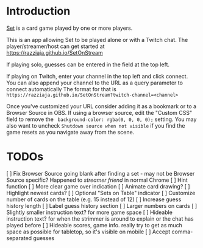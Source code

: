# Introduction

[Set](https://en.wikipedia.org/wiki/Set_(card_game)) is a card game played by one or more players.

This is an app allowing Set to be played alone or with a Twitch chat. The player/streamer/host can get started at https://razziaja.github.io/SetOnStream 

If playing solo, guesses can be entered in the field at the top left.

If playing on Twitch, enter your channel in the top left and click connect. You can also append your channel to the URL as a query parameter to connect automatically  The format for that is `https://razziaja.github.io/SetOnStream?twitch-channel=<channel>`

Once you've customized your URL consider adding it as a bookmark or to a Browser Source in OBS. If using a browser source, edit the "Custom CSS" field to remove the ` background-color: rgba(0, 0, 0, 0);` setting. You may also want to uncheck `Shutdown source when not visible` if you find the game resets as you navigate away from the scene.

# TODOs
[ ] Fix Browser Source going blank after finding a set
    - may not be Browser Source specific? Happened to *streamer friend* in normal Chrome
[ ] Hint function
[ ] More clear game over indication
[ ] Animate card drawing?
[ ] Highlight newest cards?
[ ] Optional "Sets on Table" indicator
[ ] Customize number of cards on the table (e.g. 15 instead of 12)
[ ] Increase guess history length
[ ] Label guess history section
[ ] Larger numbers on cards
[ ] Slightly smaller instruction text? for more game space
[ ] Hideable instruction text? for when the strimmer is around to explain or the chat has played before
[ ] Hideable scores, game info. really try to get as much space as possible for tabletop, so it's visible on mobile
[ ] Accept comma-separated guesses